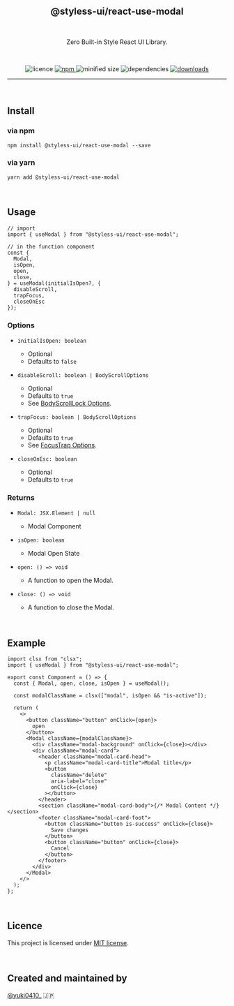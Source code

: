 <h2 align="center">
  @styless-ui/react-use-modal
</h2>

&nbsp;

<p align="center">
  Zero Built-in Style React UI Library.
</p>

&nbsp;

<div align="center">

  <img src="https://img.shields.io/npm/l/@styless-ui/react-use-modal" alt="licence">

  <a href="https://www.npmjs.com/package/@styless-ui/react-use-modal" target="_blank">
    <img src="https://img.shields.io/npm/v/@styless-ui/react-use-modal.svg" alt="npm">
  </a>

  <img src="https://img.shields.io/bundlephobia/min/@styless-ui/react-use-modal" alt="minified size">

  <img src="https://img.shields.io/david/styless-ui/react" alt="dependencies">

  <a href="https://www.npmjs.com/package/@styless-ui/react-use-modal">
    <img src="https://img.shields.io/npm/dt/@styless-ui/react-use-modal" alt="downloads">
  </a>
</div>

---

&nbsp;

## Install

### via npm

```shell
npm install @styless-ui/react-use-modal --save
```

### via yarn

```shell
yarn add @styless-ui/react-use-modal
```

&nbsp;

## Usage

```tsx
// import
import { useModal } from "@styless-ui/react-use-modal";

// in the function component
const {
  Modal,
  isOpen,
  open,
  close,
} = useModal(initialIsOpen?, {
  disableScroll,
  trapFocus,
  closeOnEsc
});
```

### Options

- `initialIsOpen: boolean`

  - Optional
  - Defaults to `false`

- `disableScroll: boolean | BodyScrollOptions`

  - Optional
  - Defaults to `true`
  - See [BodyScrollLock Options](https://github.com/willmcpo/body-scroll-lock#options).

- `trapFocus: boolean | BodyScrollOptions`

  - Optional
  - Defaults to `true`
  - See [FocusTrap Options](https://github.com/focus-trap/focus-trap#createfocustrapelement-createoptions).

- `closeOnEsc: boolean`
  - Optional
  - Defaults to `true`

### Returns

- `Modal: JSX.Element | null`

  - Modal Component

- `isOpen: boolean`

  - Modal Open State

- `open: () => void`

  - A function to open the Modal.

- `close: () => void`
  - A function to close the Modal.

&nbsp;

## Example

```tsx
import clsx from "clsx";
import { useModal } from "@styless-ui/react-use-modal";

export const Component = () => {
  const { Modal, open, close, isOpen } = useModal();

  const modalClassName = clsx(["modal", isOpen && "is-active"]);

  return (
    <>
      <button className="button" onClick={open}>
        open
      </button>
      <Modal className={modalClassName}>
        <div className="modal-background" onClick={close}></div>
        <div className="modal-card">
          <header className="modal-card-head">
            <p className="modal-card-title">Modal title</p>
            <button
              className="delete"
              aria-label="close"
              onClick={close}
            ></button>
          </header>
          <section className="modal-card-body">{/* Modal Content */}</section>
          <footer className="modal-card-foot">
            <button className="button is-success" onClick={close}>
              Save changes
            </button>
            <button className="button" onClick={close}>
              Cancel
            </button>
          </footer>
        </div>
      </Modal>
    </>
  );
};
```

&nbsp;

## Licence

This project is licensed under [MIT license](https://opensource.org/licenses/MIT).

&nbsp;

## Created and maintained by

[@yuki0410\_](https://twitter.com/yuki0410_) 🇯🇵
